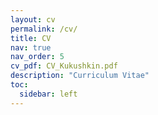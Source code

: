 ```yaml
---
layout: cv
permalink: /cv/
title: CV
nav: true
nav_order: 5
cv_pdf: CV_Kukushkin.pdf
description: "Curriculum Vitae"
toc:
  sidebar: left
---
```


